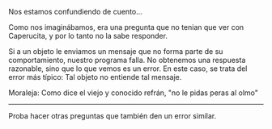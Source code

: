 Nos estamos confundiendo de cuento... 

Como nos imaginábamos, era una pregunta que no tenian que ver con Caperucita, y por lo tanto no la sabe responder.

Si a un objeto le enviamos un mensaje que no forma parte de su comportamiento, nuestro programa falla.
No obtenemos una respuesta razonable, sino que lo que vemos es un error. 
En este caso, se trata del error más típico: Tal objeto no entiende tal mensaje.

Moraleja: Como dice el viejo y conocido refrán, "no le pidas peras al olmo"

___
Proba hacer otras preguntas que también den un error similar. 

